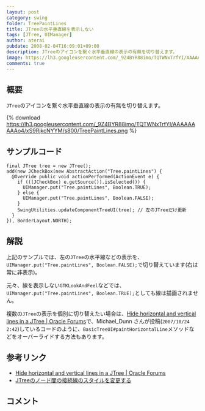 ```yaml
---
layout: post
category: swing
folder: TreePaintLines
title: JTreeの水平垂直線を表示しない
tags: [JTree, UIManager]
author: aterai
pubdate: 2008-02-04T16:09:01+09:00
description: JTreeのアイコンを繋ぐ水平垂直線の表示の有無を切り替えます。
image: https://lh3.googleusercontent.com/_9Z4BYR88imo/TQTWNxTrfYI/AAAAAAAAAo4/xS9RjkcNYYM/s800/TreePaintLines.png
comments: true
---
```

## 概要
`JTree`のアイコンを繋ぐ水平垂直線の表示の有無を切り替えます。

{% download https://lh3.googleusercontent.com/_9Z4BYR88imo/TQTWNxTrfYI/AAAAAAAAAo4/xS9RjkcNYYM/s800/TreePaintLines.png %}

## サンプルコード
<pre class="prettyprint"><code>final JTree tree = new JTree();
add(new JCheckBox(new AbstractAction("Tree.paintLines") {
  @Override public void actionPerformed(ActionEvent e) {
    if (((JCheckBox) e.getSource()).isSelected()) {
      UIManager.put("Tree.paintLines", Boolean.TRUE);
    } else {
      UIManager.put("Tree.paintLines", Boolean.FALSE);
    }
    SwingUtilities.updateComponentTreeUI(tree); // 左のJTreeだけ更新
  }
}), BorderLayout.NORTH);
</code></pre>

## 解説
上記のサンプルでは、左の`JTree`の水平線などの表示を、`UIManager.put("Tree.paintLines", Boolean.FALSE);`で切り替えています(右は常に非表示)。

元々、線を表示しない`GTKLookAndFeel`などでは、`UIManager.put("Tree.paintLines", Boolean.TRUE);`としても線は描画されません。

複数の`JTree`の表示を個別に切り替えたい場合は、[Hide horizontal and vertical lines in a JTree | Oracle Forums](https://community.oracle.com/thread/1367209)で、Michael_Dunn さんが投稿(`2007/10/24 2:42`)しているコードのように、`BasicTreeUI#paintHorizontalLine`メソッドなどをオーバーライドする方法もあります。

## 参考リンク
- [Hide horizontal and vertical lines in a JTree | Oracle Forums](https://community.oracle.com/thread/1367209)
- [JTreeのノード間の接続線のスタイルを変更する](http://ateraimemo.com/Swing/TreeLineStyle.html)

<!-- dummy comment line for breaking list -->

## コメント
